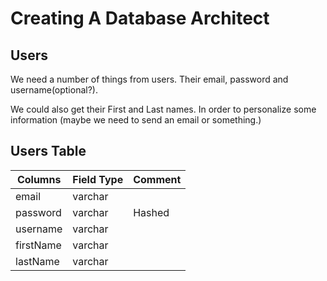 # Creating A Database Architect

## Users

We need a number of things from users.
Their email, password and username(optional?).

We could also get their First and Last names. In order to personalize some information (maybe we need to send an email or something.)

## Users Table

| Columns   | Field Type | Comment |
| --------- | ---------- | ------- |
| email     | varchar    |         |
| password  | varchar    | Hashed  |
| username  | varchar    |         |
| firstName | varchar    |         |
| lastName  | varchar    |         |
